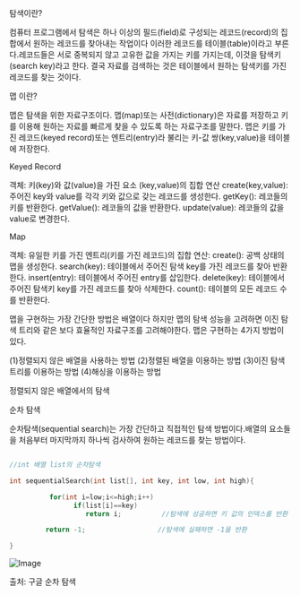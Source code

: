 탐색이란?

컴퓨터 프로그램에서 탐색은 하나 이상의 필드(field)로 구성되는 레코드(record)의 집합에서 원하는 레코드를 찾아내는 작업이다
이러한 레코드를 테이블(table)이라고 부른다.레코드들은 서로 중복되지 않고 고유한 값을 가지는 키를 가지는데, 이것을 탐색키(search key)라고 한다.
결국 자료를 검색하는 것은 테이블에서 원하는 탐색키를 가진 레코드를 찾는 것이다.

맵 이란?

맵은 탐색을 위한 자료구조이다. 맵(map)또는 사전(dictionary)은 자료를 저장하고 키를 이용해 원하는 자료를 빠르게 찾을 수 있도록 하는 자료구조를 말한다.
맵은 키를 가진 레코드(keyed record)또는 엔트리(entry)라 불리는 키-값 쌍(key,value)을 테이블에 저장한다.


Keyed Record

객체: 키(key)와 값(value)을 가진 요소 (key,value)의 집합
연산 create(key,value):주어진 key와 value를 각각 키와 값으로 갖는 레코드를 생성한다.
     getKey(): 레코들의 키를 반환한다.
     getValue(): 레코들의 값을 반환한다.
     update(value): 레코들의 값을 value로 변경한다.



Map

객체: 유일한 키를 가진 엔트리(키를 가진 레코드)의 집합
연산: create(): 공백 상태의 맵을 생성한다.
      search(key): 테이블에서 주어진 탐색 key를 가진 레코드를 찾아 반환한다.
      insert(entry): 테이블에서 주어진 entry를 삽입한다.
      delete(key): 테이블에서 주어진 탐색키 key를 가진 레코드를 찾아 삭제한다.
      count(): 테이블의 모든 레코드 수를 반환한다.



맵을 구현하는 가장 간단한 방법은 배열이다 하지만 맵의 탐색 성능을 고려하면 이진 탐색 트리와 같은 보다 효율적인 자료구조를 고려해야한다.
맵은 구현하는 4가지 방법이 있다.

(1)정렬되지 않은 배열을 사용하는 방법
(2)정렬된 배열을 이용하는 방법
(3)이진 탐색 트리를 이용하는 방법
(4)해싱을 이용하는 방법





정렬되지 않은 배열에서의 탐색

순차 탐색

순차탐색(sequential search)는 가장 간단하고 직접적인 탐색 방법이다.배열의 요소들을 처음부터 마지막까지 하나씩 검사하여 원하는 레코드를 찾는 방법이다.


```cpp

//int 배열 list의 순차탐색

int sequentialSearch(int list[], int key, int low, int high){

          for(int i=low;i<=high;i++)
                if(list[i]==key)
                   return i;          //탐색에 성공하면 키 값의 인덱스를 반환

         return -1;                  //탐색에 실패하면 -1을 반환

}

```





![Image](https://github.com/user-attachments/assets/ce79b365-2f71-4d87-ae31-772953d1ddd1)

출처: 구글 순차 탐색




